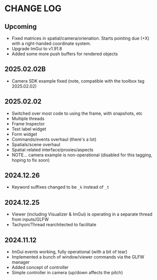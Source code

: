 # CHANGE LOG

## Upcoming

* Fixed matrices in spatial/camera/orienation.  Starts pointing due (+X) with a right-handed coordinate system.
* Upgrade ImGui to v1.91.8
* Added some more push buffers for rendered objects

## 2025.02.02B

* Camera SDK example fixed (note, compatible with the toolbox tag 2025.02.02)

## 2025.02.02

* Switched over most code to using the frame, with snapshots, etc
* Multiple threads
* Frame Inspector
* Text label widget 
* Form widget
* Commands/events overhaul (there's a lot)
* Spatials/scene overhaul
* Spatial related interface/proxies/aspects
* NOTE... camera example is non-operational (disabled for this tagging, hoping to fix soon)

## 2024.12.26

* Keyword suffixes changed to be `_k` instead of `_t`

## 2024.12.25

* Viewer (including Visualizer & ImGui) is operating in a separate thread from inputs/GLFW
* Tachyon/Thread rearchitected to facilitate

## 2024.11.12

* ImGui events working, fully operational (with a bit of tear)
* Implemented a bunch of window/viewer commands via the GLFW manager
* Added concept of controller
* Simple controller in camera (up/down affects the pitch)


